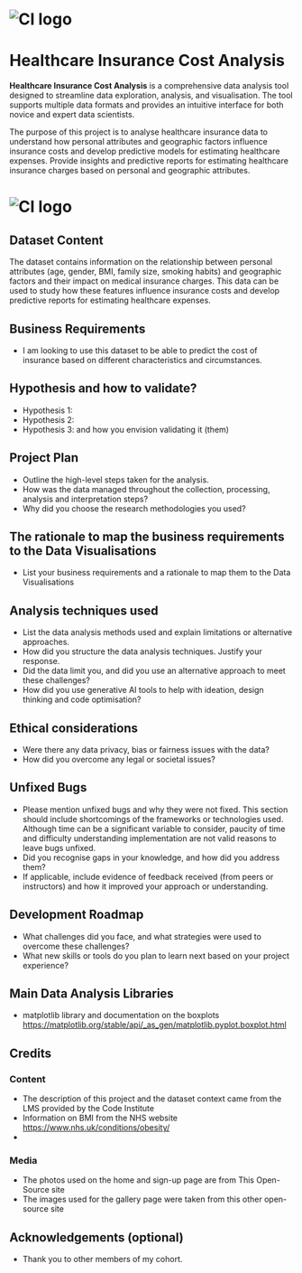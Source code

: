 # ![CI logo](https://codeinstitute.s3.amazonaws.com/fullstack/ci_logo_small.png)

# Healthcare Insurance Cost Analysis

**Healthcare Insurance Cost Analysis** is a comprehensive data analysis tool designed to streamline data exploration, analysis, and visualisation. The tool supports multiple data formats and provides an intuitive interface for both novice and expert data scientists.

The purpose of this project is to analyse healthcare insurance data to understand how personal attributes and geographic factors influence insurance costs and develop predictive models for estimating healthcare expenses. Provide insights and predictive reports for estimating healthcare insurance charges based on personal and geographic attributes.

# ![CI logo](https://codeinstitute.s3.amazonaws.com/fullstack/ci_logo_small.png)

## Dataset Content

The dataset contains information on the relationship between personal attributes (age, gender, BMI, family size, smoking habits) and geographic factors and their impact on medical insurance charges. This data can be used to study how these features influence insurance costs and develop predictive reports for estimating healthcare expenses.

## Business Requirements

-   I am looking to use this dataset to be able to predict the cost of insurance based on different characteristics and circumstances.

## Hypothesis and how to validate?

-   Hypothesis 1:
-   Hypothesis 2:
-   Hypothesis 3:
    and how you envision validating it (them)

## Project Plan

-   Outline the high-level steps taken for the analysis.
-   How was the data managed throughout the collection, processing, analysis and interpretation steps?
-   Why did you choose the research methodologies you used?

## The rationale to map the business requirements to the Data Visualisations

-   List your business requirements and a rationale to map them to the Data Visualisations

## Analysis techniques used

-   List the data analysis methods used and explain limitations or alternative approaches.
-   How did you structure the data analysis techniques. Justify your response.
-   Did the data limit you, and did you use an alternative approach to meet these challenges?
-   How did you use generative AI tools to help with ideation, design thinking and code optimisation?

## Ethical considerations

-   Were there any data privacy, bias or fairness issues with the data?
-   How did you overcome any legal or societal issues?

## Unfixed Bugs

-   Please mention unfixed bugs and why they were not fixed. This section should include shortcomings of the frameworks or technologies used. Although time can be a significant variable to consider, paucity of time and difficulty understanding implementation are not valid reasons to leave bugs unfixed.
-   Did you recognise gaps in your knowledge, and how did you address them?
-   If applicable, include evidence of feedback received (from peers or instructors) and how it improved your approach or understanding.

## Development Roadmap

-   What challenges did you face, and what strategies were used to overcome these challenges?
-   What new skills or tools do you plan to learn next based on your project experience?

## Main Data Analysis Libraries

-   matplotlib library and documentation on the boxplots https://matplotlib.org/stable/api/_as_gen/matplotlib.pyplot.boxplot.html

## Credits

### Content

-   The description of this project and the dataset context came from the LMS provided by the Code Institute
-   Information on BMI from the NHS website https://www.nhs.uk/conditions/obesity/
-

### Media

-   The photos used on the home and sign-up page are from This Open-Source site
-   The images used for the gallery page were taken from this other open-source site

## Acknowledgements (optional)

-   Thank you to other members of my cohort.
